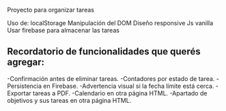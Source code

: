 Proyecto para organizar tareas

Uso de:
localStorage
Manipulación del DOM
Diseño responsive
Js vanilla
Usar firebase para almacenar las tareas

## Recordatorio de funcionalidades que querés agregar:
-Confirmación antes de eliminar tareas.
-Contadores por estado de tarea.
-Persistencia en Firebase.
-Advertencia visual si la fecha límite está cerca.
-Exportar tareas a PDF.
-Calendario en otra página HTML.
-Apartado de objetivos y sus tareas en otra página HTML.